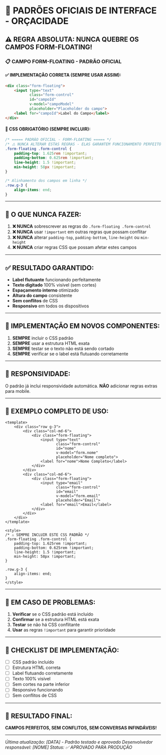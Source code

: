 # 🎯 PADRÕES OFICIAIS DE INTERFACE - ORÇACIDADE

## ⚠️ **REGRA ABSOLUTA: NUNCA QUEBRE OS CAMPOS FORM-FLOATING!**

### 📋 **CAMPO FORM-FLOATING - PADRÃO OFICIAL**

#### **✅ IMPLEMENTAÇÃO CORRETA (SEMPRE USAR ASSIM):**

```html
<div class="form-floating">
    <input type="text" 
           class="form-control" 
           id="campoId" 
           v-model="campoModel"
           placeholder="Placeholder do campo">
    <label for="campoId">Label do Campo</label>
</div>
```

#### **🎨 CSS OBRIGATÓRIO (SEMPRE INCLUIR):**

```css
/* ===== PADRÃO OFICIAL - FORM-FLOATING ===== */
/* ⚠️ NUNCA ALTERAR ESTAS REGRAS - ELAS GARANTEM FUNCIONAMENTO PERFEITO */
.form-floating .form-control {
    padding-top: 1.625rem !important;
    padding-bottom: 0.625rem !important;
    line-height: 1.5 !important;
    min-height: 58px !important;
}

/* Alinhamento dos campos em linha */
.row.g-3 {
    align-items: end;
}
```

---

## 🚫 **O QUE NUNCA FAZER:**

1. **❌ NUNCA** sobrescrever as regras do `.form-floating .form-control`
2. **❌ NUNCA** usar `!important` em outras regras que possam conflitar
3. **❌ NUNCA** alterar `padding-top`, `padding-bottom`, `line-height` ou `min-height`
4. **❌ NUNCA** criar regras CSS que possam afetar estes campos

---

## ✅ **RESULTADO GARANTIDO:**

- **Label flutuante** funcionando perfeitamente
- **Texto digitado** 100% visível (sem cortes)
- **Espaçamento interno** otimizado
- **Altura do campo** consistente
- **Sem conflitos** de CSS
- **Responsivo** em todos os dispositivos

---

## 🔧 **IMPLEMENTAÇÃO EM NOVOS COMPONENTES:**

1. **SEMPRE** incluir o CSS padrão
2. **SEMPRE** usar a estrutura HTML exata
3. **SEMPRE** testar se o texto não está sendo cortado
4. **SEMPRE** verificar se o label está flutuando corretamente

---

## 📱 **RESPONSIVIDADE:**

O padrão já inclui responsividade automática. **NÃO** adicionar regras extras para mobile.

---

## 🎯 **EXEMPLO COMPLETO DE USO:**

```vue
<template>
    <div class="row g-3">
        <div class="col-md-6">
            <div class="form-floating">
                <input type="text" 
                       class="form-control" 
                       id="nome" 
                       v-model="form.nome"
                       placeholder="Nome completo">
                <label for="nome">Nome Completo</label>
            </div>
        </div>
        <div class="col-md-6">
            <div class="form-floating">
                <input type="email" 
                       class="form-control" 
                       id="email" 
                       v-model="form.email"
                       placeholder="Email">
                <label for="email">Email</label>
            </div>
        </div>
    </div>
</template>

<style>
/* ⚠️ SEMPRE INCLUIR ESTE CSS PADRÃO */
.form-floating .form-control {
    padding-top: 1.625rem !important;
    padding-bottom: 0.625rem !important;
    line-height: 1.5 !important;
    min-height: 58px !important;
}

.row.g-3 {
    align-items: end;
}
</style>
```

---

## 🚨 **EM CASO DE PROBLEMAS:**

1. **Verificar** se o CSS padrão está incluído
2. **Confirmar** se a estrutura HTML está exata
3. **Testar** se não há CSS conflitante
4. **Usar** as regras `!important` para garantir prioridade

---

## 📝 **CHECKLIST DE IMPLEMENTAÇÃO:**

- [ ] CSS padrão incluído
- [ ] Estrutura HTML correta
- [ ] Label flutuando corretamente
- [ ] Texto 100% visível
- [ ] Sem cortes na parte inferior
- [ ] Responsivo funcionando
- [ ] Sem conflitos de CSS

---

## 🎉 **RESULTADO FINAL:**

**CAMPOS PERFEITOS, SEM CONFLITOS, SEM CONVERSAS INFINDÁVEIS!**

---

*Última atualização: [DATA] - Padrão testado e aprovado*
*Desenvolvedor responsável: [NOME]*
*Status: ✅ APROVADO PARA PRODUÇÃO*
